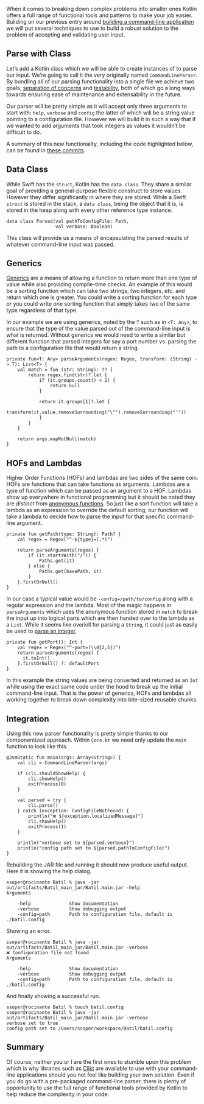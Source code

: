 [//]: # (zauthor: Sean Soper)
[//]: # (ztitle: Reading from the Command-Line in Kotlin)
[//]: # (zsubtitle: And how to make short work of complex problems using higher order functions, lambdas and generics)
[//]: # (zimage: https://unsplash.com/photos/uZqJVqwFxMQ)
[//]: # (ztags: kotlin, batil, functional, regex)

When it comes to breaking down complex problems into smaller ones Kotlin offers a full range of functional tools and patterns to make your job easier. Building on our previous entry around [building a command-line application](/blog/creating_command_line_app_kotlin.html) we will put several techniques to use to build a robust solution to the problem of accepting and validating user input.

## Parse with Class

Let’s add a Kotlin class which we will be able to create instances of to parse our input. We’re going to call it the very originally named `CommandLineParser`. By bundling all of our parsing functionality into a single file we achieve two goals, [separation of concerns](https://en.wikipedia.org/wiki/Separation_of_concerns) and [testability](https://en.wikipedia.org/wiki/Software_testability), both of which go a long ways towards ensuring ease of maintenance and extensability in the future.

Our parser will be pretty simple as it will accept only three arguments to start with: `help`, `verbose` and `config` the latter of which will be a string value pointing to a configuration file. However we will build it in such a way that if we wanted to add arguments that took integers as values it wouldn’t be difficult to do.

A summary of this new functionality, including the code highlighted below, can be found in [these commits](https://github.com/ssoper/Batil/compare/9a3d6a5..8428dd6).

## Data Class

While Swift has the `struct`, Kotlin has the `data class`. They share a similar goal of providing a general-purpose flexible construct to store values. However they differ significantly in where they are stored. While a Swift `struct` is stored in the stack, a `data class`, being the object that it is, is stored in the heap along with every other reference type instance.

    data class Parsed(val pathToConfigFile: Path,
                      val verbose: Boolean)

This class will provide us a means of encapsulating the parsed results of whatever command-line input was passed.

## Generics

[Generics](https://kotlinlang.org/docs/reference/generics.html) are a means of allowing a function to return more than one type of value while also providing compile-time checks. An example of this would be a sorting function which can take two strings, two integers, etc. and return which one is greater. You could write a sorting function for each type _or_ you could write one sorting function that simply takes two of the same type regardless of that type.

In our example we are using generics, noted by the `T` such as in `<T: Any>`, to ensure that the type of the value parsed out of the command-line input is what is returned. Without generics we would need to write a similar but different function that parsed integers for say a port number vs. parsing the path to a configuration file that would return a string.

    private fun<T: Any> parseArguments(regex: Regex, transform: (String) -> T): List<T> {
        val match = fun (str: String): T? {
            return regex.find(str)?.let {
                if (it.groups.count() < 2) {
                    return null
                }
                
                return it.groups[1]?.let {
                    transform(it.value.removeSurrounding("\"").removeSurrounding("'"))
                }
            }
        }
        
        return args.mapNotNull(match)
    }

## HOFs and Lambdas

Higher Order Functions (HOFs) and lambdas are two sides of the same coin. HOFs are functions that can take functions as arguments. Lambdas are a type of function which can be passed as an argument to a HOF. Lambdas show up everywhere in functional programming but it should be noted they are _distinct_ from [anonymous functions](https://gist.github.com/ericelliott/414be9be82128443f6df). So just like a sort function will  take a lambda as an expression to override the default sorting, our function will take a lambda to decide how to parse the input for that specific command-line argument.

    private fun getPath(type: String): Path? {
        val regex = Regex("^-${type}=(.*)")
        
        return parseArguments(regex) {
            if (it.startsWith("/")) {
                Paths.get(it)
            } else {
                Paths.get(basePath, it)
            }
        }.firstOrNull()
    }

In our case a typical value would be `-config=/path/to/config` along with a regular expression and the lambda. Most of the magic happens in `parseArguments` which uses the anonymous function stored in `match` to break the input up into logical parts which are then handed over to the lambda as a `List`. While it seems like overkill for parsing a `String`, it could just as easily be used to [parse an integer](https://github.com/ssoper/Zebec/commit/76148c5d284e78d95116d0c527e74627f199dbcc#diff-ca1dfc769a491b093d314c64adf2b638R76).

    private fun getPort(): Int {
        val regex = Regex("^-port=(\\d{2,5})")
        return parseArguments(regex) {
          it.toInt()
        }.firstOrNull() ?: defaultPort
    }

In this example the string values are being converted and returned as an `Int` while using the exact same code under the hood to break up the initial command-line input. That is the power of generics, HOFs and lambdas all working together to break down complexity into bite-sized reusable chunks.

## Integration

Using this new parser functionality is pretty simple thanks to our componentized approach. Within `Core.kt` we need only update the `main` function to look like this.

    @JvmStatic fun main(args: Array<String>) {
        val cli = CommandLineParser(args)
        
        if (cli.shouldShowHelp) {
            cli.showHelp()
            exitProcess(0)
        }
        
        val parsed = try {
            cli.parse()
        } catch (exception: ConfigFileNotFound) {
            println("❌ ${exception.localizedMessage}")
            cli.showHelp()
            exitProcess(1)
        }
        
        println("verbose set to ${parsed.verbose}")
        println("config path set to ${parsed.pathToConfigFile}")
    }

Rebuilding the JAR file and running it should now produce useful output. Here it is showing the help dialog.

    ssoper@rocinante Batil % java -jar out/artifacts/Batil_main_jar/Batil.main.jar -help
    Arguments
    
        -help              Show documentation
        -verbose           Show debugging output
        -config=path       Path to configuration file, default is ./batil.config

Showing an error.

    ssoper@rocinante Batil % java -jar out/artifacts/Batil_main_jar/Batil.main.jar -verbose
    ❌ Configuration file not found
    Arguments
    
        -help              Show documentation
        -verbose           Show debugging output
        -config=path       Path to configuration file, default is ./batil.config

And finally showing a successful run.

    ssoper@rocinante Batil % touch batil.config
    ssoper@rocinante Batil % java -jar out/artifacts/Batil_main_jar/Batil.main.jar -verbose
    verbose set to true
    config path set to /Users/ssoper/workspace/Batil/batil.config

## Summary

Of course, neither you or I are the first ones to stumble upon this problem which is why libraries such as [Clikt](https://ajalt.github.io/clikt/) are available to use with your command-line applications should you not feel like building your own solution. Even if you do go with a pre-packaged command-line parser, there is plenty of opportunity to use the full range of functional tools provided by Kotlin to help reduce the complexity in your code.
